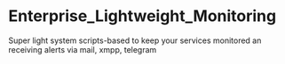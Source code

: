 # Enterprise_Lightweight_Monitoring
Super light system scripts-based to keep your services monitored an receiving alerts via mail, xmpp, telegram
